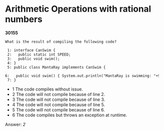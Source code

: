 Arithmetic Operations with rational numbers
===========================================
**30155**
```
What is the result of compiling the following code? 
 
 1: interface CanSwim { 
 2:   public static int SPEED; 
 3:   public void swim(); 
 4: } 
 5: public class MantaRay implements CanSwim { 
 6:   public void swim() { System.out.println("MantaRay is swimming: "+SPEED); } 
 7: }
```


- 1 The code compiles without issue.
- 2 The code will not compile because of line 2.
- 3 The code will not compile because of line 3.
- 4 The code will not compile because of line 5.
- 5 The code will not compile because of line 6.
- 6 The code compiles but throws an exception at runtime.

Answer: *2*

